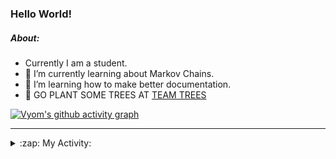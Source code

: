 ### Hello World!

##### About:
- Currently I am a student.
- 🌱 I’m currently learning about Markov Chains.
- 🌱 I’m learning how to make better documentation.
- 🌱 GO PLANT SOME TREES AT [TEAM TREES](https://teamtrees.org/)

[![Vyom's github activity graph](https://activity-graph.herokuapp.com/graph?username=Vyvy-vi)](https://github.com/ashutosh00710/github-readme-activity-graph)

---
<details>
  <summary>:zap: My Activity:</summary>
  
<!--START_SECTION:waka-->
![Code Time](http://img.shields.io/badge/Code%20Time-792%20hrs%2048%20mins-blue)

**I'm a Night 🦉** 

```text
🌞 Morning    67 commits     ██░░░░░░░░░░░░░░░░░░░░░░░   10.0% 
🌆 Daytime    156 commits    █████░░░░░░░░░░░░░░░░░░░░   23.28% 
🌃 Evening    211 commits    ███████░░░░░░░░░░░░░░░░░░   31.49% 
🌙 Night      236 commits    ████████░░░░░░░░░░░░░░░░░   35.22%

```
📅 **I'm Most Productive on Sunday** 

```text
Monday       66 commits     ██░░░░░░░░░░░░░░░░░░░░░░░   9.85% 
Tuesday      110 commits    ████░░░░░░░░░░░░░░░░░░░░░   16.42% 
Wednesday    104 commits    ████░░░░░░░░░░░░░░░░░░░░░   15.52% 
Thursday     84 commits     ███░░░░░░░░░░░░░░░░░░░░░░   12.54% 
Friday       88 commits     ███░░░░░░░░░░░░░░░░░░░░░░   13.13% 
Saturday     68 commits     ██░░░░░░░░░░░░░░░░░░░░░░░   10.15% 
Sunday       150 commits    █████░░░░░░░░░░░░░░░░░░░░   22.39%

```


📊 **This Week I Spent My Time On** 

```text
🔥 Editors: 
VS Code                  15 hrs 41 mins      █████████████████████████   99.55% 
Vim                      4 mins              ░░░░░░░░░░░░░░░░░░░░░░░░░   0.45%

🐱‍💻 Projects: 
uni-webpages             6 hrs 36 mins       ██████████░░░░░░░░░░░░░░░   41.9% 
CSF                      4 hrs               ██████░░░░░░░░░░░░░░░░░░░   25.46% 
blog                     2 hrs 53 mins       ████░░░░░░░░░░░░░░░░░░░░░   18.31% 
praise_backend_js        2 hrs 14 mins       ███░░░░░░░░░░░░░░░░░░░░░░   14.17% 
file-utils               0 secs              ░░░░░░░░░░░░░░░░░░░░░░░░░   0.07%

```


 Last Updated on 09/05/2022 23:04:12 UTC
<!--END_SECTION:waka-->
</details>
